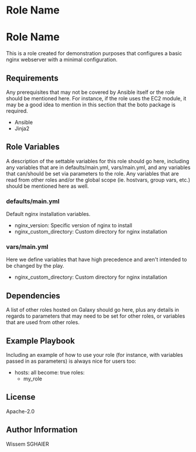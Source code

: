 Role Name
=========
 
Role Name
=========
 
This is a role created for demonstration purposes that configures a basic nginx webserver with a minimal configuration.
 
Requirements
------------
 
Any prerequisites that may not be covered by Ansible itself or the role should be mentioned here. For instance, if the role uses the EC2 module, it may be a good idea to mention in this section that the boto package is required.
 
* Ansible
* Jinja2
 
Role Variables
--------------
 
A description of the settable variables for this role should go here, including any variables that are in defaults/main.yml, vars/main.yml, and any variables that can/should be set via parameters to the role. Any variables that are read from other roles and/or the global scope (ie. hostvars, group vars, etc.) should be mentioned here as well.
 
### defaults/main.yml
Default nginx installation variables.
 
* nginx_version: Specific version of nginx to install
* nginx_custom_directory: Custom directory for nginx installation
 
### vars/main.yml
Here we define variables that have high precedence and aren't intended to be changed by the play.
 
* nginx_custom_directory: Custom directory for nginx installation
 
Dependencies
------------
 
A list of other roles hosted on Galaxy should go here, plus any details in regards to parameters that may need to be set for other roles, or variables that are used from other roles.
 
Example Playbook
----------------
 
Including an example of how to use your role (for instance, with variables passed in as parameters) is always nice for users too:
 
   - hosts: all
     become: true
     roles:
       - my_role
 
License
-------
 
Apache-2.0
 
Author Information
------------------
 
Wissem SGHAIER
